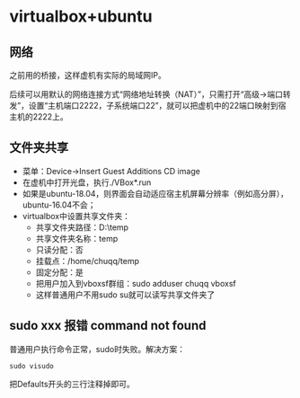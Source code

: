 # virtualbox+ubuntu

## 网络

之前用的桥接，这样虚机有实际的局域网IP。

后续可以用默认的网络连接方式“网络地址转换（NAT）”，只需打开“高级->端口转发”，设置“主机端口2222，子系统端口22”，就可以把虚机中的22端口映射到宿主机的2222上。

## 文件夹共享

* 菜单：Device->Insert Guest Additions CD image
* 在虚机中打开光盘，执行./VBox\*.run
* 如果是ubuntu-18.04，则界面会自动适应宿主机屏幕分辨率（例如高分屏），ubuntu-16.04不会；
* virtualbox中设置共享文件夹：
    * 共享文件夹路径：D:\temp
    * 共享文件夹名称：temp
    * 只读分配：否
    * 挂载点：/home/chuqq/temp
    * 固定分配：是
    * 把用户加入到vboxsf群组：sudo adduser chuqq vboxsf
    * 这样普通用户不用sudo su就可以读写共享文件夹了

## sudo xxx 报错 command not found

普通用户执行命令正常，sudo时失败。解决方案：
```
sudo visudo
```
把Defaults开头的三行注释掉即可。
